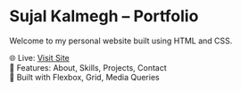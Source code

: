 # Sujal Kalmegh – Portfolio

Welcome to my personal website built using HTML and CSS.

🌐 Live: [Visit Site](https://sujalkalmegh.github.io/portfolio-site)  
📁 Features: About, Skills, Projects, Contact  
🎨 Built with Flexbox, Grid, Media Queries
